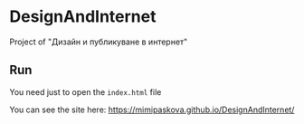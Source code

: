 # DesignAndInternet

Project of "Дизайн и публикуване в интернет"

## Run

You need just to open the `index.html` file

You can see the site here: https://mimipaskova.github.io/DesignAndInternet/
